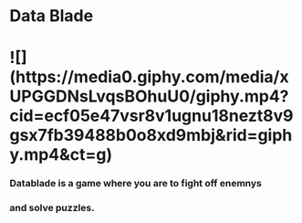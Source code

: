 <H1>    Data Blade<H1>
  ![](https://media0.giphy.com/media/xUPGGDNsLvqsBOhuU0/giphy.mp4?cid=ecf05e47vsr8v1ugnu18nezt8v9gsx7fb39488b0o8xd9mbj&rid=giphy.mp4&ct=g)
 
 <H3> Datablade is a game where you are to fight off enemnys<h3>
   <h3> and solve puzzles.<h3>
